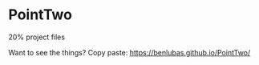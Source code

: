 # PointTwo
20% project files 

Want to see the things? 
Copy paste: https://benlubas.github.io/PointTwo/
